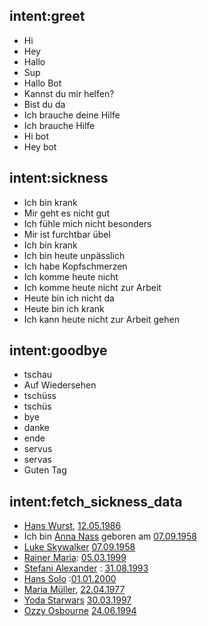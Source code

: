 ## intent:greet
- Hi
- Hey
- Hallo
- Sup
- Hallo Bot
- Kannst du mir helfen?
- Bist du da
- Ich brauche deine Hilfe
- Ich brauche Hilfe
- Hi bot
- Hey bot

## intent:sickness
- Ich bin krank
- Mir geht es nicht gut
- Ich fühle mich nicht besonders
- Mir ist furchtbar übel
- Ich bin krank
- Ich bin heute unpässlich
- Ich habe Kopfschmerzen
- Ich komme heute nicht
- Ich komme heute nicht zur Arbeit
- Heute bin ich nicht da
- Heute bin ich krank
- Ich kann heute nicht zur Arbeit gehen

## intent:goodbye
- tschau
- Auf Wiedersehen
- tschüss
- tschüs
- bye
- danke
- ende
- servus
- servas
- Guten Tag

## intent:fetch_sickness_data
- [Hans Wurst](name), [12.05.1986](dob)
- Ich bin [Anna Nass](name) geboren am [07.09.1958](dob)
- [Luke Skywalker](name) [07.09.1958](dob)
- [Rainer Maria](name): [05.03.1999](dob)
- [Stefani Alexander](name) : [31.08.1993](dob)
- [Hans Solo](name) :[01.01.2000](dob)
- [Maria Müller](name), [22.04.1977](dob)
- [Yoda Starwars](name) [30.03.1997](dob)
- [Ozzy Osbourne](name) [24.06.1994](dob)
